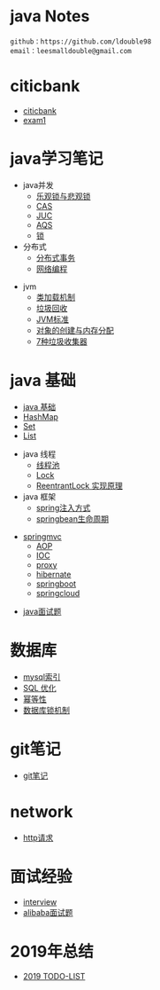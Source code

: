 # java Notes
    github：https://github.com/ldouble98
    email：leesmalldouble@gmail.com

# citicbank   
   - [citicbank](citicbank/CITIC-SUMMARY.md)
   - [exam1](citicbank/exam/exam1.md)
   
   
# java学习笔记
   + java并发
      + [乐观锁与悲观锁](并发/乐观锁与悲观锁.md)
      + [CAS](并发/CAS.md)
      + [JUC](并发/JUC.md)
      + [AQS](并发/AQS原理.md)
      + [锁](并发/锁.md)
   + 分布式
      + [分布式事务](分布式/分布式事务.md)
      + [网络编程](分布式/网络编程.md)
   - jvm
      + [类加载机制](jvm/类加载机制.md)
      + [垃圾回收](jvm/GC.md)
      + [JVM标准](jvm/jvm标准.md)
      + [对象的创建与内存分配](jvm/对象的创建与内存分配.md)
      + [7种垃圾收集器](jvm/垃圾收集器.md)
   
# java 基础
   + [java 基础](java基础/java基础.md)
   + [HashMap](java基础/HashMap.md)
   + [Set](java基础/Set.md)
   + [List](java基础/List.md)
   - java 线程
      + [线程池](java线程/java多线程.md)
      + [Lock](java线程/lock.md)
      + [ReentrantLock 实现原理](java线程/ReentrantLock.md)
   - java 框架
      + [spring注入方式](java框架/spring/spring注入方式.md)
      + [springbean生命周期](java框架/spring/SpringBean生命周期.md)
   + [springmvc](java框架/spring/SpringMVC.md)
      + [AOP](java框架/spring/AOP.md)
      + [IOC](java框架/spring/Ioc.md)
      + [proxy](java框架/spring/proxy.md)
      + [hibernate](java框架/hibernate.md)
      + [springboot](java框架/springboot.md)
      + [springcloud](java框架/springcloud.md)
   - [java面试题](java面试题.md)

# 数据库
   - [mysql索引](数据库/MySQL/mysql索引.md)
   - [SQL 优化](数据库/MySQL/SQL优化.md)
   - [幂等性](数据库/幂等性.md)
   - [数据库锁机制](数据库/数据库锁机制.md)
  
# git笔记
   - [git笔记](git/gitnote.md)
# network
   - [http请求](network/http.md)

# 面试经验
   -  [interview](面试经验/interview.md)
   -  [alibaba面试题](面试经验/阿里大佬面试题.md)

# 2019年总结
   - [2019 TODO-LIST](report/2019-report.md)

   

 
